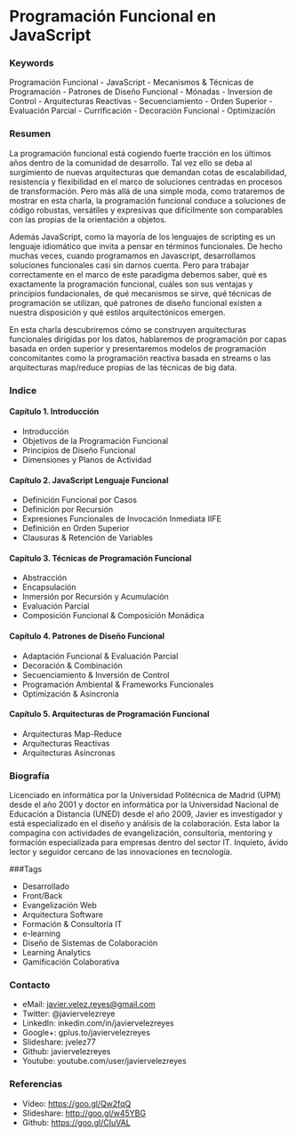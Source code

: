 Programación Funcional en JavaScript
====================================

### Keywords

Programación Funcional - JavaScript - Mecanismos & Técnicas de Programación - Patrones de Diseño Funcional - Mónadas - Inversion de Control - Arquitecturas Reactivas - Secuenciamiento - Orden Superior - Evaluación Parcial - Currificación - Decoración Funcional - Optimización

### Resumen

La programación funcional está cogiendo fuerte tracción en los últimos años dentro de la comunidad de desarrollo. Tal vez ello se deba al surgimiento de nuevas arquitecturas que demandan cotas de escalabilidad, resistencia y flexibilidad en el marco de soluciones centradas en procesos de transformación. Pero más allá de una simple moda, como trataremos de mostrar en esta charla, la programación funcional conduce a soluciones de código robustas, versátiles y expresivas que difícilmente son comparables con las propias de la orientación a objetos.

Además JavaScript, como la mayoría de los lenguajes de scripting es un lenguaje idiomático que invita a pensar en términos funcionales. De hecho muchas veces, cuando programamos en Javascript, desarrollamos soluciones funcionales casi sin darnos cuenta. Pero para trabajar correctamente en el marco de este paradigma debemos saber, qué es exactamente la programación funcional, cuáles son sus ventajas y principios fundacionales, de qué mecanismos se sirve, qué técnicas de programación se utilizan, qué patrones de diseño funcional existen a nuestra disposición y qué estilos arquitectónicos emergen.

En esta charla descubriremos cómo se construyen arquitecturas funcionales dirigidas por los datos, hablaremos de programación por capas basada en orden superior y presentaremos modelos de programación concomitantes como la programación reactiva basada en streams o las arquitecturas map/reduce propias de las técnicas de big data.

### Indice

#### Capítulo 1. Introducción
- Introducción
- Objetivos de la Programación Funcional
- Principios de Diseño Funcional
- Dimensiones y Planos de Actividad

#### Capítulo 2. JavaScript Lenguaje Funcional
- Definición Funcional por Casos
- Definición por Recursión
- Expresiones Funcionales de Invocación Inmediata IIFE
- Definición en Orden Superior
- Clausuras & Retención de Variables

#### Capítulo 3. Técnicas de Programación Funcional
- Abstracción
- Encapsulación
- Inmersión por Recursión y Acumulación
- Evaluación Parcial
- Composición Funcional & Composición Monádica

#### Capítulo 4. Patrones de Diseño Funcional
- Adaptación Funcional & Evaluación Parcial
- Decoración & Combinación
- Secuenciamiento & Inversión de Control
- Programación Ambiental & Frameworks Funcionales
- Optimización & Asincronía

#### Capítulo 5. Arquitecturas de Programación Funcional
- Arquitecturas Map-Reduce
- Arquitecturas Reactivas
- Arquitecturas Asíncronas

### Biografía

Licenciado en informática por la Universidad Politécnica de Madrid (UPM) desde el año 2001 y doctor en informática por la Universidad Nacional de Educación a Distancia (UNED) desde el año 2009, Javier es investigador y está especializado en el diseño y análisis de la colaboración. Esta labor la compagina con actividades de evangelización, consultoría, mentoring y formación especializada para empresas dentro del sector IT. Inquieto, ávido lector y seguidor cercano de las innovaciones en tecnología. 

###Tags
- Desarrollado 
- Front/Back 
- Evangelización Web
- Arquitectura Software
- Formación & Consultoría IT
- e-learning
- Diseño de Sistemas de Colaboración 
- Learning Analytics 
- Gamificación Colaborativa

### Contacto

- eMail: javier.velez.reyes@gmail.com 
- Twitter: @javiervelezreye
- LinkedIn: inkedin.com/in/javiervelezreyes 
- Google+: gplus.to/javiervelezreyes 
- Slideshare: jvelez77
- Github: javiervelezreyes 
- Youtube: youtube.com/user/javiervelezreyes

### Referencias
- Video: https://goo.gl/Qw2fqQ
- Slideshare: http://goo.gl/w45YBG
- Github: https://goo.gl/CIuVAL
